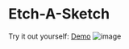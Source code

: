 # Etch-A-Sketch

Try it out yourself: [Demo](https://vincentz-42.github.io/Etch-A-Sketch/)
![image](https://user-images.githubusercontent.com/49771001/128606432-c5adfde6-9701-4618-b4e5-fa08361fb105.png)

